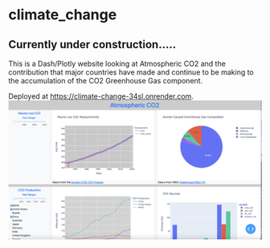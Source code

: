 # climate_change

## Currently under construction.....
This is a Dash/Plotly website looking at Atmospheric CO2 and the contribution that major countries have made and continue to be making to the accumulation of the CO2 Greenhouse Gas component.

Deployed at https://climate-change-34sl.onrender.com.
<img width="1677" alt="CO2_website" src="CO2_website.png">
